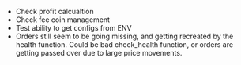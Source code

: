 * Check profit calcualtion
* Check fee coin management
* Test ability to get configs from ENV
* Orders still seem to be going missing, and getting recreated by the health function.  Could be bad check_health function, or orders are getting passed over due to large price movements.
